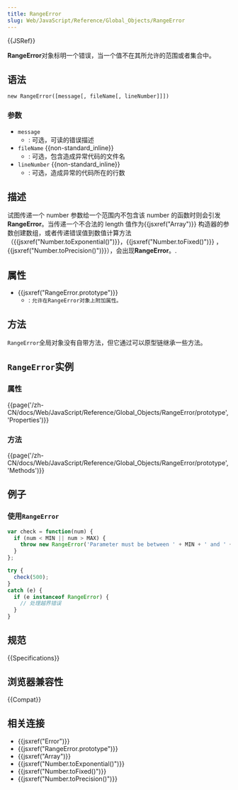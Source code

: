 ```yaml
---
title: RangeError
slug: Web/JavaScript/Reference/Global_Objects/RangeError
---
```

{{JSRef}}

**RangeError**对象标明一个错误，当一个值不在其所允许的范围或者集合中。

## 语法

```plain
new RangeError([message[, fileName[, lineNumber]]])
```

### 参数

- `message`
  - : 可选，可读的错误描述
- `fileName` {{non-standard_inline}}
  - : 可选，包含造成异常代码的文件名
- `lineNumber` {{non-standard_inline}}
  - : 可选，造成异常的代码所在的行数

## 描述

试图传递一个 number 参数给一个范围内不包含该 number 的函数时则会引发**RangeError**。当传递一个不合法的 length 值作为{{jsxref("Array")}} 构造器的参数创建数组，或者传递错误值到数值计算方法（{{jsxref("Number.toExponential()")}}，{{jsxref("Number.toFixed()")}} ，{{jsxref("Number.toPrecision()")}}），会出现**RangeError**。.

## 属性

- {{jsxref("RangeError.prototype")}}
  - : `允许在RangeError对象上附加属性。`

## 方法

`RangeError`全局对象没有自带方法，但它通过可以原型链继承一些方法。

## `RangeError`实例

### 属性

{{page('/zh-CN/docs/Web/JavaScript/Reference/Global_Objects/RangeError/prototype', 'Properties')}}

### 方法

{{page('/zh-CN/docs/Web/JavaScript/Reference/Global_Objects/RangeError/prototype', 'Methods')}}

## 例子

### 使用`RangeError`

```js
var check = function(num) {
  if (num < MIN || num > MAX) {
    throw new RangeError('Parameter must be between ' + MIN + ' and ' + MAX);
  }
};

try {
  check(500);
}
catch (e) {
  if (e instanceof RangeError) {
    // 处理越界错误
  }
}
```

## 规范

{{Specifications}}

## 浏览器兼容性

{{Compat}}

## 相关连接

- {{jsxref("Error")}}
- {{jsxref("RangeError.prototype")}}
- {{jsxref("Array")}}
- {{jsxref("Number.toExponential()")}}
- {{jsxref("Number.toFixed()")}}
- {{jsxref("Number.toPrecision()")}}
